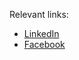 Relevant links:
- [LinkedIn](https://www.linkedin.com/in/curtisklope)
- [Facebook](https://www.facebook.com/curtisklope)
